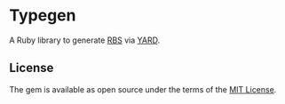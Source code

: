 # Typegen

A Ruby library to generate [RBS](https://github.com/ruby/rbs) via [YARD](https://yardoc.org/).

## License

The gem is available as open source under the terms of the [MIT License](https://opensource.org/licenses/MIT).
